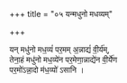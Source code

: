 +++
title = "०५ यन्मधुनो मधव्यम्"

+++

यन् मधु॑नो मध॒व्यं॑ पर॒मम् अ॒न्नाद्यं॑ वी॒र्य॑म्,  
तेना॒हं मधु॑नो मध॒व्ये॑न पर॒मेणा॒न्नाद्ये॑न वी॒र्ये॑ण  
पर॒मो॑ऽन्ना॒दो म॑ध॒व्यो॑ ऽसानि ।  
